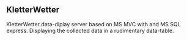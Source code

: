 ## KletterWetter

KletterWetter data-diplay server based on MS MVC with and MS SQL express. Displaying the collected data in a rudimentary data-table.
